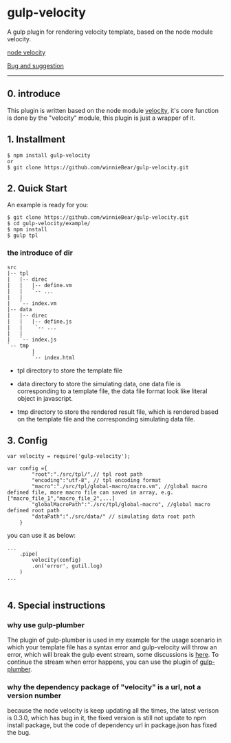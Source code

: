 gulp-velocity
=============

A gulp plugin for rendering velocity template, based on the node module velocity.

[node velocity](https://github.com/fool2fish/velocity)

[Bug and suggestion](https://github.com/winnieBear/gulp-velocity/issues/new)

---

## 0. introduce

This plugin is written based on the node module [velocity](https://github.com/fool2fish/velocity), it's core function is done by the "velocity" module, this plugin is just a wrapper of it. 


## 1. Installment

```
$ npm install gulp-velocity
or
$ git clone https://github.com/winnieBear/gulp-velocity.git 

```

## 2. Quick Start

An example is ready for you:

```
$ git clone https://github.com/winnieBear/gulp-velocity.git 
$ cd gulp-velocity/example/
$ npm install
$ gulp tpl

```

### the introduce of dir

```
src
|-- tpl  
|   |-- direc
|   |   |-- define.vm
|   |   `-- ... 
|   |
|   `-- index.vm 
|-- data
|   |-- direc
|   |   |-- define.js
|   |    `-- ... 
|   |   
|   `-- index.js 
`-- tmp
		|
 		`-- index.html

```
- tpl directory to store the template file

- data directory to store the simulating data, one data file is corresponding to a template file, the data file format look like literal object in javascript.

- tmp directory to store the rendered result file, which is rendered based on the template file and the corresponding simulating data file.

## 3. Config
```
var velocity = require('gulp-velocity');

var config ={
		"root":"./src/tpl/",// tpl root path 
		"encoding":"utf-8", // tpl encoding format
		"macro":"./src/tpl/global-macro/macro.vm", //global macro defined file, more macro file can saved in array, e.g. ["macro_file_1","macro_file_2",...]
		"globalMacroPath":"./src/tpl/global-macro", //global macro defined root path
		"dataPath":"./src/data/" // simulating data root path
	}
```
you can use it as below:
```
...
	.pipe(
		velocity(config)
		.on('error', gutil.log)
	)
...


```


## 4. Special instructions

### why use gulp-plumber
The plugin of gulp-plumber is used in my example for the usage scenario in which your template file has a syntax error and gulp-velocity will throw an error, which will break the gulp event stream, some discussions is [here](https://github.com/gulpjs/gulp/issues/75). To continue the stream when error happens, you can use the plugin of [gulp-plumber](https://www.npmjs.org/package/gulp-plumber).

### why the dependency package of "velocity" is a url, not a version number
because the node velocity is keep updating all the times, the latest verison is 0.3.0, which has bug in it, the fixed version is still not update to npm install package, but the code of dependency url in package.json has fixed the bug.

